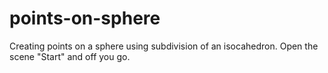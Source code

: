 # points-on-sphere
Creating points on a sphere using subdivision of an isocahedron.
Open the scene "Start" and off you go.
